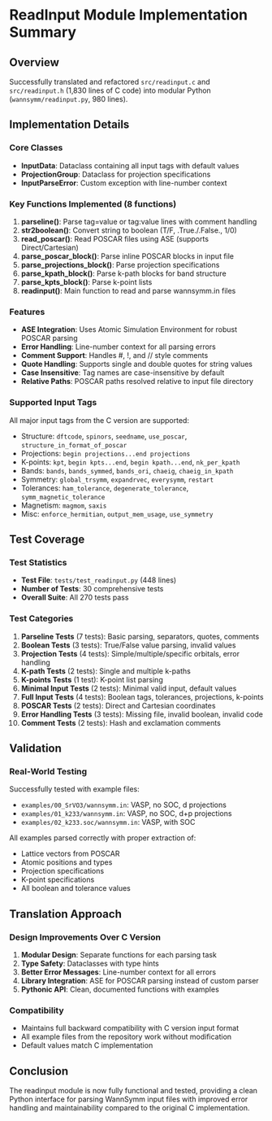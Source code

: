 # ReadInput Module Implementation Summary

## Overview
Successfully translated and refactored `src/readinput.c` and `src/readinput.h` (1,830 lines of C code) into modular Python (`wannsymm/readinput.py`, 980 lines).

## Implementation Details

### Core Classes
- **InputData**: Dataclass containing all input tags with default values
- **ProjectionGroup**: Dataclass for projection specifications
- **InputParseError**: Custom exception with line-number context

### Key Functions Implemented (8 functions)
1. **parseline()**: Parse tag=value or tag:value lines with comment handling
2. **str2boolean()**: Convert string to boolean (T/F, .True./.False., 1/0)
3. **read_poscar()**: Read POSCAR files using ASE (supports Direct/Cartesian)
4. **parse_poscar_block()**: Parse inline POSCAR blocks in input file
5. **parse_projections_block()**: Parse projection specifications
6. **parse_kpath_block()**: Parse k-path blocks for band structure
7. **parse_kpts_block()**: Parse k-point lists
8. **readinput()**: Main function to read and parse wannsymm.in files

### Features
- **ASE Integration**: Uses Atomic Simulation Environment for robust POSCAR parsing
- **Error Handling**: Line-number context for all parsing errors
- **Comment Support**: Handles #, !, and // style comments
- **Quote Handling**: Supports single and double quotes for string values
- **Case Insensitive**: Tag names are case-insensitive by default
- **Relative Paths**: POSCAR paths resolved relative to input file directory

### Supported Input Tags
All major input tags from the C version are supported:
- Structure: `dftcode`, `spinors`, `seedname`, `use_poscar`, `structure_in_format_of_poscar`
- Projections: `begin projections...end projections`
- K-points: `kpt`, `begin kpts...end`, `begin kpath...end`, `nk_per_kpath`
- Bands: `bands`, `bands_symmed`, `bands_ori`, `chaeig`, `chaeig_in_kpath`
- Symmetry: `global_trsymm`, `expandrvec`, `everysymm`, `restart`
- Tolerances: `ham_tolerance`, `degenerate_tolerance`, `symm_magnetic_tolerance`
- Magnetism: `magmom`, `saxis`
- Misc: `enforce_hermitian`, `output_mem_usage`, `use_symmetry`

## Test Coverage

### Test Statistics
- **Test File**: `tests/test_readinput.py` (448 lines)
- **Number of Tests**: 30 comprehensive tests
- **Overall Suite**: All 270 tests pass

### Test Categories
1. **Parseline Tests** (7 tests): Basic parsing, separators, quotes, comments
2. **Boolean Tests** (3 tests): True/False value parsing, invalid values
3. **Projection Tests** (4 tests): Simple/multiple/specific orbitals, error handling
4. **K-path Tests** (2 tests): Single and multiple k-paths
5. **K-points Tests** (1 test): K-point list parsing
6. **Minimal Input Tests** (2 tests): Minimal valid input, default values
7. **Full Input Tests** (4 tests): Boolean tags, tolerances, projections, k-points
8. **POSCAR Tests** (2 tests): Direct and Cartesian coordinates
9. **Error Handling Tests** (3 tests): Missing file, invalid boolean, invalid code
10. **Comment Tests** (2 tests): Hash and exclamation comments

## Validation

### Real-World Testing
Successfully tested with example files:
- `examples/00_SrVO3/wannsymm.in`: VASP, no SOC, d projections
- `examples/01_k233/wannsymm.in`: VASP, no SOC, d+p projections
- `examples/02_k233.soc/wannsymm.in`: VASP, with SOC

All examples parsed correctly with proper extraction of:
- Lattice vectors from POSCAR
- Atomic positions and types
- Projection specifications
- K-point specifications
- All boolean and tolerance values

## Translation Approach

### Design Improvements Over C Version
1. **Modular Design**: Separate functions for each parsing task
2. **Type Safety**: Dataclasses with type hints
3. **Better Error Messages**: Line-number context for all errors
4. **Library Integration**: ASE for POSCAR parsing instead of custom parser
5. **Pythonic API**: Clean, documented functions with examples

### Compatibility
- Maintains full backward compatibility with C version input format
- All example files from the repository work without modification
- Default values match C implementation

## Conclusion
The readinput module is now fully functional and tested, providing a clean Python interface for parsing WannSymm input files with improved error handling and maintainability compared to the original C implementation.
